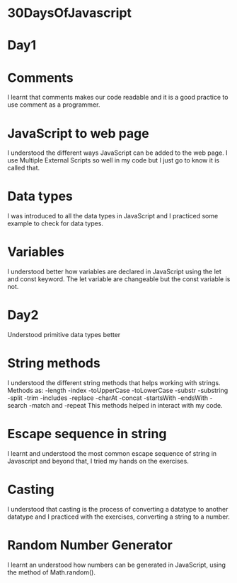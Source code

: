 # 30DaysOfJavascript

# Day1

# Comments

I learnt that comments makes our code readable and it is a good practice to use comment as a programmer.

# JavaScript to web page

I understood the different ways JavaScript can be added to the web page. I use Multiple External Scripts so well in my code but I just go to know it is called that.

# Data types

I was introduced to all the data types in JavaScript and I practiced some example to check for data types.

# Variables

I understood better how variables are declared in JavaScript using the let and const keyword. The let variable are changeable but the const variable is not.

# Day2

Understood primitive data types better

# String methods

I understood the different string methods that helps working with strings.
Methods as:
-length
-index
-toUpperCase
-toLowerCase
-substr
-substring
-split
-trim
-includes
-replace
-charAt
-concat
-startsWith
-endsWith
-search
-match and
-repeat
This methods helped in interact with my code.

# Escape sequence in string

I learnt and understood the most common escape sequence of string in Javascript and beyond that, I tried my hands on the exercises.

# Casting

I understood that casting is the process of converting a datatype to another datatype and I practiced with the exercises, converting a string to a number.

# Random Number Generator

I learnt an understood how numbers can be generated in JavaScript, using the method of Math.random().

